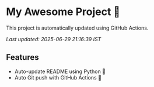 # My Awesome Project 🚀

This project is automatically updated using GitHub Actions.

_Last updated: 2025-06-29 21:16:39 IST_

## Features
- Auto-update README using Python 🐍
- Auto Git push with GitHub Actions 🤖
